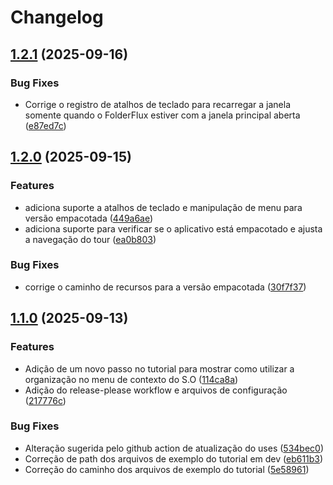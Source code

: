 # Changelog

## [1.2.1](https://github.com/Ruan-andre/folderflux/compare/v1.2.0...v1.2.1) (2025-09-16)


### Bug Fixes

* Corrige o registro de atalhos de teclado para recarregar a janela somente quando o FolderFlux estiver com a janela principal aberta ([e87ed7c](https://github.com/Ruan-andre/folderflux/commit/e87ed7cb5038971a3657f9b341ac37124546b9c3))

## [1.2.0](https://github.com/Ruan-andre/folderflux/compare/v1.1.0...v1.2.0) (2025-09-15)


### Features

* adiciona suporte a atalhos de teclado e manipulação de menu para versão empacotada ([449a6ae](https://github.com/Ruan-andre/folderflux/commit/449a6ae14990646bd00bf9519b5123337a857e0c))
* adiciona suporte para verificar se o aplicativo está empacotado e ajusta a navegação do tour ([ea0b803](https://github.com/Ruan-andre/folderflux/commit/ea0b803aeb62b3050c5dc73f966614bae4030e8e))


### Bug Fixes

* corrige o caminho de recursos para a versão empacotada ([30f7f37](https://github.com/Ruan-andre/folderflux/commit/30f7f37e13644a0c66fdd21f3138913ecaf364df))

## [1.1.0](https://github.com/Ruan-andre/folderflux/compare/v1.0.0...v1.1.0) (2025-09-13)


### Features

* Adição de um novo passo no tutorial para mostrar como utilizar a organização no menu de contexto do S.O ([114ca8a](https://github.com/Ruan-andre/folderflux/commit/114ca8a3d98faeff58d5a780b5cee1d5fd8124ff))
* Adição do release-please workflow e arquivos de configuração ([217776c](https://github.com/Ruan-andre/folderflux/commit/217776c52da809ba4b38e4b58054115530e6e403))


### Bug Fixes

* Alteração sugerida pelo github action de atualização do uses ([534bec0](https://github.com/Ruan-andre/folderflux/commit/534bec08de48ea326b14f7ef79172217e110c296))
* Correção de path dos arquivos de exemplo do tutorial em dev ([eb611b3](https://github.com/Ruan-andre/folderflux/commit/eb611b379a1bfc2d8e3c3b95eb78f5fa6f02a6d3))
* Correção do caminho dos arquivos de exemplo do tutorial ([5e58961](https://github.com/Ruan-andre/folderflux/commit/5e58961fa4fb62c8605a1a98abdbfbc252293174))
